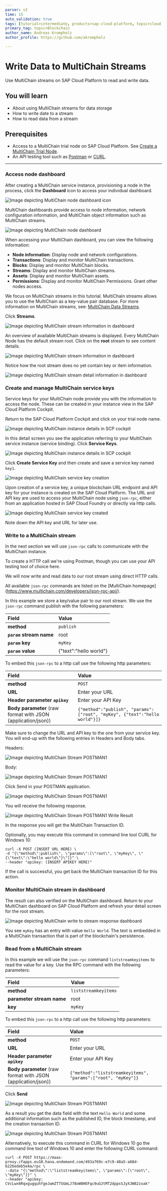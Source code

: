 ```yaml
---
parser: v2
time: 15
auto_validation: true
tags: [tutorial>intermediate, products>sap-cloud-platform, topic>cloud, topic>blockchain]
primary_tag: topic>Blockchain
author_name: Andreas Krompholz
author_profile: https://github.com/akrompholz

---
```


# Write Data to MultiChain Streams
<!-- description --> Use MultiChain streams on SAP Cloud Platform to read and write data.

## You will learn
  - About using MultiChain streams for data storage
  - How to write date to a stream
  - How to read data from a stream
## Prerequisites
-	Access to a MultiChain trial node on SAP Cloud Platform. See [Create a MultiChain Trial Node](blockchain-mc-create-node).
- An API testing tool such as [Postman](https://www.getpostman.com/) or [CURL](https://curl.haxx.se/download.html).

---

### Access node dashboard


After creating a MultiChain service instance, provisioning a node in the process, click the **Dashboard** icon to access your individual dashboard.

![Image depicting MultiChain node dashboard icon](06--Dashboard.png)

MultiChain dashboards provide access to node information, network configuration information, and MultiChain object information such as MultiChain streams.

![Image depicting MultiChain node dashboard](07--MultiChain-Node-Understanding-Dashboard.png)

When accessing your MultiChain dashboard, you can view the following information:

* **Node information**: Display node and network configurations.
* **Transactions**: Display and monitor MultiChain transactions.
* **Blocks**: Display and monitor MultiChain blocks.
* **Streams**: Display and monitor MultiChain streams.
* **Assets**: Display and monitor MultiChain assets.
* **Permissions**: Display and monitor MultiChain Permissions. Grant other nodes access.

We focus on MultiChain streams in this tutorial. MultiChain streams allows you to use the MultiChain as a key-value pair database. For more information on MultiChain streams, see: [MultiChain Data Streams](https://www.multichain.com/developers/data-streams/).

Click **Streams**.

![Image depicting MultiChain stream information in dashboard](05--Streams.png)

An overview of available MultiChain streams is displayed. Every MultiChain Node has the default stream root. Click on the **root** stream to see content details.

![Image depicting MultiChain stream information in dashboard](08--MultiChain-Node-Dashboard-Stream-Information.png)

 Notice how the root stream does no yet contain key or item information.

![Image depicting MultiChain stream detail information in dashboard](09--MultiChain-Node-Dashboard-Stream-Details.png)



### Create and manage MultiChain service keys


Service keys for your MultiChain node provide you with the information to access the node. These can be created in your instance view in the SAP Cloud Platform Cockpit.

Return to the SAP Cloud Platform Cockpit and click on your trial node name.

![Image depicting MultiChain instance details in SCP cockpit](10--MultiChain-Node-Instance-Details.png)

In this detail screen you see the application referring to your MultiChain service instance (service binding). Click **Service Keys**.

![Image depicting MultiChain instance details in SCP cockpit](11--MultiChain-Node-Instance-Details2.png)

Click **Create Service Key** and then create and save a service key named `key1`.

![Image depicting MultiChain service key creation](13--MultiChain-Node-Instance-Service-Key2.png)

Upon creation of a service key, a unique blockchain URL endpoint and API key for your instance is created on the SAP Cloud Platform. The URL and API key are used to access your MultiChain node using `json-rpc`, either from an application hosted in SAP Cloud Foundry or directly via http calls.

![Image depicting MultiChain service key created](14--MultiChain-Node-Instance-Service-Key3.png)

Note down the API key and URL for later use.


### Write to a MultiChain stream


In the next section we will use `json-rpc` calls to communicate with the MultiChain instance.

To create a HTTP call we're using Postman, though you can use your API testing tool of choice here.

We will now write and read data to our root stream using direct HTTP calls.

All available `json-rpc` commands are listed on the [MultiChain homepage] (https://www.multichain.com/developers/json-rpc-api/).

In this example we store a key/value pair to our root stream. We use the `json-rpc` command publish with the following parameters:

Field | Value
:------|:--------
**method**  | `publish`
**`param` stream name** | root
**`param` key** | `myKey`
**`param` value** | {"text":"hello world"}

To embed this `json-rpc` to a http call use the following http parameters:

Field | Value
:------|:--------
**method**  | `POST`
**URL** | Enter your URL
**Header parameter `apikey`** | Enter your API Key
**Body parameter** (raw format with JSON (application/json)) | `{"method":"publish", "params":["root", "myKey", {"text":"hello world"}]}`

Make sure to change the URL and API key to the one from your service key. You will end-up with the following entries in Headers and Body tabs.

Headers:

![Image depicting MultiChain Stream POSTMAN1](20--MultiChain-Postman2.png)

Body:

![Image depicting MultiChain Stream POSTMAN1](21--MultiChain-Postman3.png)

Click Send in your POSTMAN application.

![Image depicting MultiChain Stream POSTMAN1](25--MultiChain-Postman7.png)

You will receive the following response.

![Image depicting MultiChain Stream POSTMAN1 Write Result](22--MultiChain-Postman4.png)

In the response you will get the MultiChain Transaction ID.

Optionally, you may execute this command in command line tool CURL for Windows 10:

```CURL
curl -X POST (INSERT URL HERE) \
-d "{\"method\":publish\", \"params\":[\"root\", \"myKey\", \"{\"text\":\"hello world\"}\"]}" \
--header "apikey: (INSERT APIKEY HERE)"
```

If the call is successful, you get back the MultiChain transaction ID for this action.


### Monitor MultiChain stream in dashboard


The result can also verified on the MultiChain dashboard. Return to your MultiChain dashboard on SAP Cloud Platform and refresh your detail screen for the root stream.

![Image depicting MultiChain write to stream response dashboard](17--MultiChain-Node-write-stream-result-dashboard.png)

You see `myKey` has an entry with value `Hello World`. The text is embedded in a MultiChain transaction that is part of the blockchain's persistence.


### Read from a MultiChain stream


In this example we will use the `json-rpc` command `liststreamkeyitems` to read the value for a key. Use the RPC command with the following parameters:

Field | Value
:------|:--------
**method**  | `liststreamkeyitems`
**parameter stream name** | root
**key** | `myKey`

To embed this `json-rpc` to a http call use the following http parameters:

Field | Value
:------|:--------
**method**  | `POST`
**URL** | Enter your URL
**Header parameter `apikey`** | Enter your API Key
**Body parameter** (raw format with JSON (application/json)) | `{"method":"liststreamkeyitems", "params":["root", "myKey"]}`

Click **Send**

![Image depicting MultiChain Stream POSTMAN1](23--MultiChain-Postman5.png)

As a result you get the data field with the text `Hello World` and some additional information such as the published ID, the block timestamp, and the creation transaction ID.

![Image depicting MultiChain Stream POSTMAN1](24--MultiChain-Postman6.png)

Alternatively, to execute this command in CURL for Windows 10 go the command line tool of Windows 10 and enter the following CURL command:

```CURL
curl -X POST https://maas-proxy.cfapps.eu10.hana.ondemand.com/493a769c-e7c9-48a5-a68d-6226edeb5e4a/rpc \
--data "{\"method\":\"liststreamkeyitems\", \"params\":[\"root\", \"myKey\"]}" \
--header "apikey: CVcLwx6RqxgugquhfgeJwmZT7SGmLJ78oW8HEFqc9uGJtMT2dppsSJyXJW82zxak"
```

